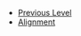 <!-- docs/_sidebar.md created by Zachary Li -->

- [Previous Level](README)
- [Alignment](AI\Alignment.md)
